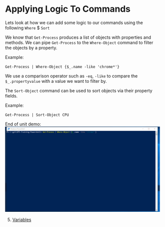 # Applying Logic To Commands

Lets look at how we can add some logic to our commands using the following ```Where``` $ ```Sort``` 

We know that ```Get-Process``` produces a list of objects with properties and methods. We can pipe ```Get-Process``` to the ```Where-Object```  command to filter the objects by a property.

Example:
```Get-Process | Where-Object {$_.name -eq 'Notepad'}
Get-Process | Where-Object {$_.name -like 'chrome*'}
```

We use a comparison operator such as ```-eq```, ```-like``` to compare the ```$_.propertyvalue``` with a value we want to filter by. 

The ```Sort-Object``` command can be used to sort objects via their property fields.

Example:
```Get-Process | Sort-Object -Descending
Get-Process | Sort-Object CPU
``` 

End of unit demo:
![chrome_e2e.gif](images/chrome_e2e.gif)

5. [Variables](variables.md)


